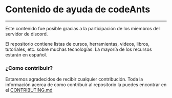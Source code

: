 # Contenido de ayuda de codeAnts

---

Este contenido fue posible gracias a la participación de los miembros del servidor de discord. 

El repositorio contiene listas de cursos, herramientas, videos, libros, tutoriales, etc. sobre muchas tecnologías. La mayoría de los recursos estarán en español.

### ¿Como contribuir?

Estaremos agradecidos de recibir cualquier contribución. Toda la información acerca de como contribuir al repositorio la puedes encontrar en el [CONTRIBUTING.md](CONTRIBUTING.md)
